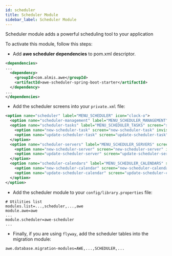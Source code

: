 ```yaml
---
id: scheduler
title: Scheduler Module
sidebar_label: Scheduler Module
---
```


Scheduler module adds a powerful scheduling tool to your application

To activate this module, follow this steps:

- Add **awe scheduler dependencies** to pom.xml descriptor.

```xml
<dependencies>
...
  <dependency>
    <groupId>com.almis.awe</groupId>
    <artifactId>awe-scheduler-spring-boot-starter</artifactId>
  </dependency>
...
</dependencies>
```

- Add the scheduler screens into your `private.xml` file:

```xml
<option name="scheduler" label="MENU_SCHEDULER" icon="clock-o">
  <option name="scheduler-management" label="MENU_SCHEDULER_MANAGEMENT" screen="scheduler-management" icon="cogs"/>
  <option name="scheduler-tasks" label="MENU_SCHEDULER_TASKS" screen="scheduler-tasks" icon="tasks">
    <option name="new-scheduler-task" screen="new-scheduler-task" invisible="true" />
    <option name="update-scheduler-task" screen="update-scheduler-task" invisible="true" />
  </option>
  <option name="scheduler-servers" label="MENU_SCHEDULER_SERVERS" screen="scheduler-server" icon="server">
    <option name="new-scheduler-server" screen="new-scheduler-server" invisible="true" />
    <option name="update-scheduler-server" screen="update-scheduler-server" invisible="true" />
  </option>
  <option name="scheduler-calendars" label="MENU_SCHEDULER_CALENDARS" screen="scheduler-calendars" icon="calendar">
    <option name="new-scheduler-calendar" screen="new-scheduler-calendar" invisible="true" />
    <option name="update-scheduler-calendar" screen="update-scheduler-calendar" invisible="true" />
  </option>
</option>
```

- Add the scheduler module to your `config/library.properties` file:

```properties
# Utilities list
modules.list=...,scheduler,...,awe
module.awe=awe
...
module.scheduler=awe-scheduler
...
```

- Finally, if you are using `flyway`, add the scheduler tables into the migration module:

```properties
awe.database.migration-modules=AWE,...,SCHEDULER,...
```
